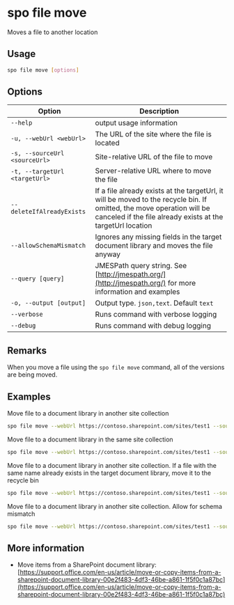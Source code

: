 # spo file move

Moves a file to another location

## Usage

```sh
spo file move [options]
```

## Options

Option|Description
------|-----------
`--help`|output usage information
`-u, --webUrl <webUrl>`|The URL of the site where the file is located
`-s, --sourceUrl <sourceUrl>`|Site-relative URL of the file to move
`-t, --targetUrl <targetUrl>`|Server-relative URL where to move the file
`--deleteIfAlreadyExists`|If a file already exists at the targetUrl, it will be moved to the recycle bin. If omitted, the move operation will be canceled if the file already exists at the targetUrl location
`--allowSchemaMismatch`|Ignores any missing fields in the target document library and moves the file anyway
`--query [query]`|JMESPath query string. See [http://jmespath.org/](http://jmespath.org/) for more information and examples
`-o, --output [output]`|Output type. `json,text`. Default `text`
`--verbose`|Runs command with verbose logging
`--debug`|Runs command with debug logging

## Remarks

When you move a file using the `spo file move` command, all of the versions are being moved.

## Examples

Move file to a document library in another site collection

```sh
spo file move --webUrl https://contoso.sharepoint.com/sites/test1 --sourceUrl /Shared%20Documents/sp1.pdf --targetUrl /sites/test2/Shared%20Documents/
```

Move file to a document library in the same site collection

```sh
spo file move --webUrl https://contoso.sharepoint.com/sites/test1 --sourceUrl /Shared%20Documents/sp1.pdf --targetUrl /sites/test1/HRDocuments/
```

Move file to a document library in another site collection. If a file with the same name already exists in the target document library, move it to the recycle bin

```sh
spo file move --webUrl https://contoso.sharepoint.com/sites/test1 --sourceUrl /Shared%20Documents/sp1.pdf --targetUrl /sites/test2/Shared%20Documents/ --deleteIfAlreadyExists
```

Move file to a document library in another site collection. Allow for schema mismatch

 ```sh
spo file move --webUrl https://contoso.sharepoint.com/sites/test1 --sourceUrl /Shared%20Documents/sp1.pdf --targetUrl /sites/test2/Shared%20Documents/ --allowSchemaMismatch
```


## More information

- Move items from a SharePoint document library: [https://support.office.com/en-us/article/move-or-copy-items-from-a-sharepoint-document-library-00e2f483-4df3-46be-a861-1f5f0c1a87bc](https://support.office.com/en-us/article/move-or-copy-items-from-a-sharepoint-document-library-00e2f483-4df3-46be-a861-1f5f0c1a87bc)